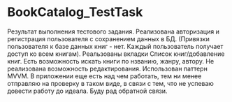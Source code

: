 # BookCatalog_TestTask
Результат выполнения тестового задания.
Реализована авторизация и регистрация пользователя с сохранением данных в БД. (Привязки пользователя к базе данных книг - нет. Каждый пользователь получает доступ ко всем книгам).
Реальзованы вкладки Список книг/добавление книг. Есть возможность искать книги по нзванию, жанру, автору. Не реализована возможность редактирования.
Использован паттерн MVVM.
В приложении еще есть над чем работать, тем ни менее отправляю на проверку в таком виде, в связи с тем, что не успеваю довести работу до идеала. Буду рад обратной связи.
